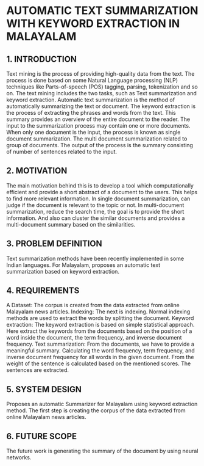 # AUTOMATIC TEXT SUMMARIZATION WITH KEYWORD EXTRACTION IN MALAYALAM


## 1. INTRODUCTION

Text mining is the process of providing high-quality data from the text. The process is done based on some Natural Language processing (NLP) techniques like Parts-of-speech (POS) tagging, parsing, tokenization and so on. The text mining includes the two tasks, such as Text summarization and keyword extraction. Automatic text summarization is the method of automatically summarizing the text or document.  The keyword extraction is the process of extracting the phrases and words from the text.  This summary provides an overview of the entire document to the reader. The input to the summarization process may contain one or more documents. When only one document is the input, the process is known as single document summarization. The multi document summarization related to group of documents. The output of the process is the summary consisting of number of sentences related to the input.

## 2. MOTIVATION

The main motivation behind this is to develop a tool which computationally efficient and provide a short abstract of a document to the users. This helps to find more relevant information. In single document summarization, can judge if the document is relevant to the topic or not. In multi-document summarization, reduce the search time, the goal is to provide the short information. And also can cluster the similar documents and provides a multi-document summary based on the similarities.  

## 3. PROBLEM DEFINITION
Text summarization methods have been recently implemented in some Indian languages. For Malayalam, proposes an automatic text summarization based on keyword extraction.

## 4. REQUIREMENTS
A Dataset: The corpus is created from the data extracted from online Malayalam news articles.
Indexing: The next is indexing. Normal indexing methods are used to extract the words by splitting the document. 
Keyword extraction: The keyword extraction is based on simple statistical approach.  Here extract the keywords from the documents based on the position of a word inside the document, the term frequency, and inverse document frequency.
Text summarization: From the documents, we have to provide a meaningful summary. Calculating  the word frequency, term frequency, and inverse document frequency for all words in the given document. From the weight of the sentence is calculated based on the mentioned scores. The sentences are extracted.

## 5. SYSTEM DESIGN
Proposes an automatic Summarizer for Malayalam using keyword extraction method. The first step is creating the corpus of the data extracted from online Malayalam news articles.


 ## 6. FUTURE SCOPE
The future work is generating the summary of the document by using neural networks.
